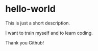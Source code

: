# hello-world
This is just a short description.

I want to train myself and to learn coding.

Thank you Github!
